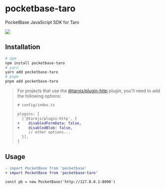 # pocketbase-taro

PocketBase JavaScript SDK for Taro

<div>
  <a href="https://www.npmjs.com/package/pocketbase-taro">
    <img src="https://img.shields.io/npm/v/pocketbase-taro.svg">
  </a>
</div>

## Installation

```sh
# npm
npm install pocketbase-taro
# yarn
yarn add pocketbase-taro
# pnpm
pnpm add pocketbase-taro
```

> For projects that use the [@tarojs/plugin-http](https://github.com/NervJS/taro/tree/main/packages/taro-plugin-http)
> plugin, you'll need to add the following options:
> ```diff
> # config/index.ts
>
> plugins: [
>   ['@tarojs/plugin-http', {
> +    disabledFormData: false,
> +    disabledBlob: false,
>      // other options...
>   }],
> ]
> ```

## Usage

```diff
- import PocketBase from 'pocketbase'
+ import PocketBase from 'pocketbase-taro'

const pb = new PocketBase('http://127.0.0.1:8090')
```
